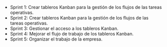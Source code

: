 - Sprint 1: Crear tableros Kanban para la gestión de los flujos de las tareas operativas.
- Sprint 2: Crear tableros Kanban para la gestión de los flujos de las tareas operativas.
- Sprint 3: Gestionar el acceso a los tableros Kanban.
- Sprint 4: Mejorar el flujo de trabajo de los tableros Kanban.
- Sprint 5: Organizar el trabajo de la empresa. 